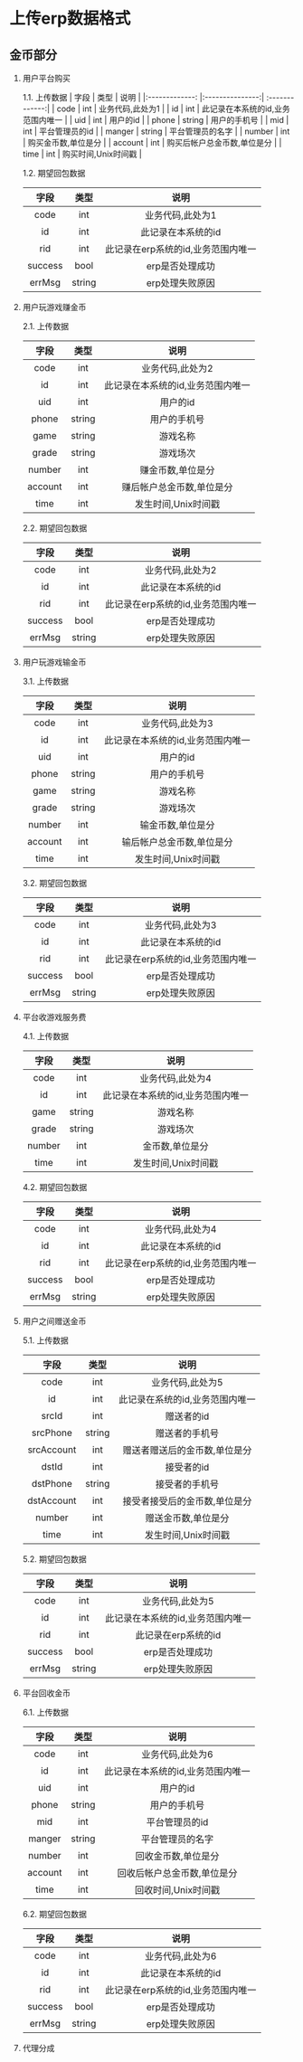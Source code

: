 # 上传erp数据格式

## 金币部分

1. 用户平台购买

   1.1. 上传数据
   | 字段 | 类型 | 说明 |
   |:-------------: |:---------------:| :-------------:|
   | code | int | 业务代码,此处为1 |
   | id | int | 此记录在本系统的id,业务范围内唯一 |
   | uid | int | 用户的id |
   | phone | string | 用户的手机号 |
   | mid | int | 平台管理员的id |
   | manger | string | 平台管理员的名字 |
   | number | int | 购买金币数,单位是分 |
   | account | int | 购买后帐户总金币数,单位是分 |
   | time | int | 购买时间,Unix时间戳 |

   1.2. 期望回包数据

   | 字段 | 类型 | 说明 |
   |:-------------: |:---------------:| :-------------:|
   | code | int | 业务代码,此处为1 |
   | id | int | 此记录在本系统的id |
   | rid | int | 此记录在erp系统的id,业务范围内唯一 |
   | success | bool | erp是否处理成功 |
   | errMsg | string | erp处理失败原因 |

2. 用户玩游戏赚金币

   2.1. 上传数据

   | 字段 | 类型 | 说明 |
   |:-------------: |:---------------:| :-------------:|
   | code | int | 业务代码,此处为2 |
   | id | int | 此记录在本系统的id,业务范围内唯一 |
   | uid | int | 用户的id |
   | phone | string | 用户的手机号 |
   | game | string | 游戏名称 |
   | grade | string | 游戏场次 |
   | number | int | 赚金币数,单位是分 |
   | account | int | 赚后帐户总金币数,单位是分 |
   | time | int | 发生时间,Unix时间戳 |

   2.2. 期望回包数据

   | 字段 | 类型 | 说明 |
   |:-------------: |:---------------:| :-------------:|
   | code | int | 业务代码,此处为2 |
   | id | int | 此记录在本系统的id |
   | rid | int | 此记录在erp系统的id,业务范围内唯一 |
   | success | bool | erp是否处理成功 |
   | errMsg | string | erp处理失败原因 |

3. 用户玩游戏输金币

   3.1. 上传数据

   | 字段 | 类型 | 说明 |
   |:-------------: |:---------------:| :-------------:|
   | code | int | 业务代码,此处为3 |
   | id | int | 此记录在本系统的id,业务范围内唯一 |
   | uid | int | 用户的id |
   | phone | string | 用户的手机号 |
   | game | string | 游戏名称 |
   | grade | string | 游戏场次 |
   | number | int | 输金币数,单位是分 |
   | account | int | 输后帐户总金币数,单位是分 |
   | time | int | 发生时间,Unix时间戳 |

   3.2. 期望回包数据

   | 字段 | 类型 | 说明 |
   |:-------------: |:---------------:| :-------------:|
   | code | int | 业务代码,此处为3 |
   | id | int | 此记录在本系统的id |
   | rid | int | 此记录在erp系统的id,业务范围内唯一 |
   | success | bool | erp是否处理成功 |
   | errMsg | string | erp处理失败原因 |

4. 平台收游戏服务费

   4.1. 上传数据

   | 字段 | 类型 | 说明 |
   |:-------------: |:---------------:| :-------------:|
   | code | int | 业务代码,此处为4 |
   | id | int | 此记录在本系统的id,业务范围内唯一 |
   | game | string | 游戏名称 |
   | grade | string | 游戏场次 |
   | number | int | 金币数,单位是分 |
   | time | int | 发生时间,Unix时间戳 |

   4.2. 期望回包数据

   | 字段 | 类型 | 说明 |
   |:-------------: |:---------------:| :-------------:|
   | code | int | 业务代码,此处为4 |
   | id | int | 此记录在本系统的id |
   | rid | int | 此记录在erp系统的id,业务范围内唯一 |
   | success | bool | erp是否处理成功 |
   | errMsg | string | erp处理失败原因 |

5. 用户之间赠送金币

   5.1. 上传数据

   | 字段 | 类型 | 说明 |
   |:-------------: |:---------------:| :-------------:|
   | code | int | 业务代码,此处为5 |
   | id | int | 此记录在系统的id,业务范围内唯一 |
   | srcId | int | 赠送者的id |
   | srcPhone | string | 赠送者的手机号 |
   | srcAccount | int | 赠送者赠送后的金币数,单位是分 |
   | dstId | int | 接受者的id |
   | dstPhone | string | 接受者的手机号 |
   | dstAccount | int | 接受者接受后的金币数,单位是分 |
   | number | int | 赠送金币数,单位是分 |
   | time | int | 发生时间,Unix时间戳 |

   5.2. 期望回包数据

   | 字段 | 类型 | 说明 |
   |:-------------: |:---------------:| :-------------:|
   | code | int | 业务代码,此处为5 |
   | id | int | 此记录在本系统的id,业务范围内唯一 |
   | rid | int | 此记录在erp系统的id |
   | success | bool | erp是否处理成功 |
   | errMsg | string | erp处理失败原因 |

6. 平台回收金币

   6.1. 上传数据

   | 字段 | 类型 | 说明 |
   |:-------------: |:---------------:| :-------------:|
   | code | int | 业务代码,此处为6 |
   | id | int | 此记录在本系统的id,业务范围内唯一 |
   | uid | int | 用户的id |
   | phone | string | 用户的手机号 |
   | mid | int | 平台管理员的id |
   | manger | string | 平台管理员的名字 |
   | number | int | 回收金币数,单位是分 |
   | account | int | 回收后帐户总金币数,单位是分 |
   | time | int | 回收时间,Unix时间戳 |

   6.2. 期望回包数据

   | 字段 | 类型 | 说明 |
   |:-------------: |:---------------:| :-------------:|
   | code | int | 业务代码,此处为6 |
   | id | int | 此记录在本系统的id |
   | rid | int | 此记录在erp系统的id,业务范围内唯一 |
   | success | bool | erp是否处理成功 |
   | errMsg | string | erp处理失败原因 |

7. 代理分成
